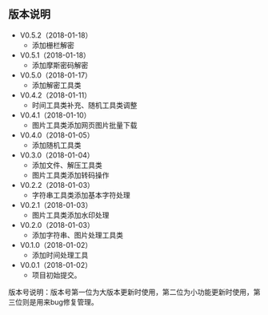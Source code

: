 ## 版本说明
- V0.5.2（2018-01-18）
	- 添加栅栏解密
- V0.5.1（2018-01-18）
	- 添加摩斯密码解密
- V0.5.0（2018-01-17）
	- 添加解密工具类
- V0.4.2（2018-01-11）
	- 时间工具类补充、随机工具类调整
- V0.4.1（2018-01-10）
	- 图片工具类添加网页图片批量下载
- V0.4.0（2018-01-05）
	- 添加随机工具类
- V0.3.0（2018-01-04）
	- 添加文件、解压工具类
	- 图片工具类添加转码操作
- V0.2.2（2018-01-03）
	- 字符串工具类添加基本字符处理
- V0.2.1（2018-01-03）
	- 图片工具类添加水印处理
- V0.2.0（2018-01-03）
	- 添加字符串、图片处理工具类
- V0.1.0（2018-01-02）
	- 添加时间处理工具
- V0.0.1（2018-01-02）
	- 项目初始提交。

版本号说明：版本号第一位为大版本更新时使用，第二位为小功能更新时使用，第三位则是用来bug修复管理。